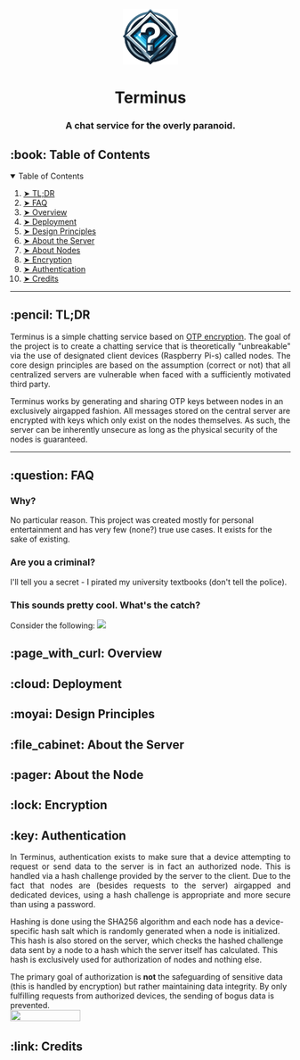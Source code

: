 <p align="center"> 
  <img src="Terminus/assets/img/TerminusLogo.png" alt="Terminus Logo" width="100px" height="100px">
</p>
<h1 align="center"> Terminus </h1>
<h3 align="center"> A chat service for the overly paranoid. </h3>

<h2 id="table-of-contents"> :book: Table of Contents</h2>

<!-- TABLE OF CONTENTS -->
<details open="open">
  <summary>Table of Contents</summary>
  <ol>
    <li><a href="#tl-dr"> ➤ TL;DR</a></li>
    <li><a href="#faq"> ➤ FAQ</a></li>
    <li><a href="#overview"> ➤ Overview</a></li>
    <li><a href="#deployment"> ➤ Deployment</a></li>
    <li><a href="#design-principles"> ➤ Design Principles</a></li>
    <li><a href="#server"> ➤ About the Server</a></li>
    <li><a href="#node"> ➤ About Nodes</a></li>
    <li><a href="#encryption"> ➤ Encryption</a></li>
    <li><a href="#authentication"> ➤ Authentication</a></li>
    <li><a href="#credits"> ➤ Credits</a></li>
  </ol>
</details>

<hr>

<!-- TL;DR -->
<h2 id="tl-dr"> :pencil: TL;DR</h2>

<p align="justify"> 
  Terminus is a simple chatting service based on <a href="https://en.wikipedia.org/wiki/One-time_pad">OTP encryption</a>. The goal of the project is to create a chatting service that is theoretically "unbreakable" via the use of designated client devices (Raspberry Pi-s) called nodes. The core design principles are based on the assumption (correct or not) that all centralized servers are vulnerable when faced with a sufficiently motivated third party.

  Terminus works by generating and sharing OTP keys between nodes in an exclusively airgapped fashion. All messages stored on the central server are encrypted with keys which only exist on the nodes themselves. As such, the server can be inherently unsecure as long as the physical security of the nodes is guaranteed.
</p>

<hr>

<!-- FAQ -->
<h2 id="faq"> :question: FAQ</h2>

<p align="justify"> 
  <h3>Why?</h3>
  No particular reason. This project was created mostly for personal entertainment and has very few (none?) true use cases. It exists for the sake of existing.
  
  <h3>Are you a criminal?</h3>
  I'll tell you a secret - I pirated my university textbooks (don't tell the police).

  <h3>This sounds pretty cool. What's the catch?</h3>
  Consider the following:
  <img src="https://imgs.xkcd.com/comics/security.png" />
</p>

<!-- OVERVIEW -->
<h2 id="overview"> :page_with_curl: Overview</h2>

<p align="justify"> 
</p>

<!-- DEPLOYMENT -->
<h2 id="deployment"> :cloud: Deployment</h2>

<p align="justify"> 
</p>

<!-- DESIGN PRINCIPLES -->
<h2 id="design-principles"> :moyai: Design Principles</h2>

<p align="justify"> 
</p>

<!-- SERVER -->
<h2 id="server"> :file_cabinet: About the Server</h2>

<p align="justify"> 
</p>

<!-- NODE -->
<h2 id="node"> :pager: About the Node</h2>

<p align="justify"> 
</p>

<!-- ENCRYPTION -->
<h2 id="encryption"> :lock: Encryption</h2>

<p align="justify"> 
</p>

<!-- AUTHENTICATION -->
<h2 id="authentication"> :key: Authentication</h2>

<p align="justify"> 
  In Terminus, authentication exists to make sure that a device attempting to request or send data to the server is in fact an authorized node. This is handled via a hash challenge provided by the server to the client. Due to the fact that nodes are (besides requests to the server) airgapped and dedicated devices, using a hash challenge is appropriate and more secure than using a password. 

  Hashing is done using the SHA256 algorithm and each node has a device-specific hash salt which is randomly generated when a node is initialized. This hash is also stored on the server, which checks the hashed challenge data sent by a node to a hash which the server itself has calculated. This hash is exclusively used for authorization of nodes and nothing else.

  The primary goal of authorization is **not** the safeguarding of sensitive data (this is handled by encryption) but rather maintaining data integrity. By only fulfilling requests from authorized devices, the sending of bogus data is prevented.<br />
  <img src="https://github.com/karl-k-m/Terminus/assets/74490726/dcc4e42c-11ca-4d03-870b-3ac8daae4d59" width="50%" height="50%"/>
</p>

<!-- CREDITS -->
<h2 id="credits"> :link: Credits</h2>

<p align="justify"> 
</p>
